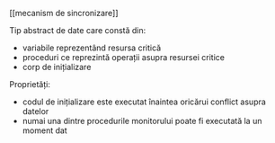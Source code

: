 [[mecanism de sincronizare]]

Tip abstract de date care constă din:
- variabile reprezentând resursa critică
- proceduri ce reprezintă operații asupra resursei critice
- corp de inițializare

Proprietăți:
- codul de inițializare este executat înaintea oricărui conflict asupra datelor
- numai una dintre procedurile monitorului poate fi executată la un moment dat